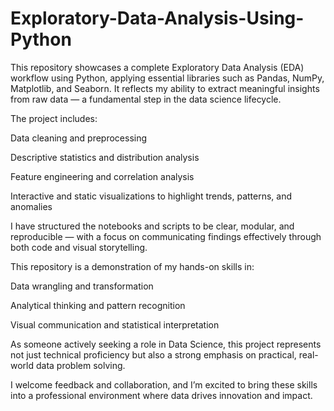 # Exploratory-Data-Analysis-Using-Python
This repository showcases a complete Exploratory Data Analysis (EDA) workflow using Python, applying essential libraries such as Pandas, NumPy, Matplotlib, and Seaborn. It reflects my ability to extract meaningful insights from raw data — a fundamental step in the data science lifecycle.

The project includes:

Data cleaning and preprocessing

Descriptive statistics and distribution analysis

Feature engineering and correlation analysis

Interactive and static visualizations to highlight trends, patterns, and anomalies

I have structured the notebooks and scripts to be clear, modular, and reproducible — with a focus on communicating findings effectively through both code and visual storytelling.

This repository is a demonstration of my hands-on skills in:

Data wrangling and transformation

Analytical thinking and pattern recognition

Visual communication and statistical interpretation

As someone actively seeking a role in Data Science, this project represents not just technical proficiency but also a strong emphasis on practical, real-world data problem solving.

I welcome feedback and collaboration, and I’m excited to bring these skills into a professional environment where data drives innovation and impact.
